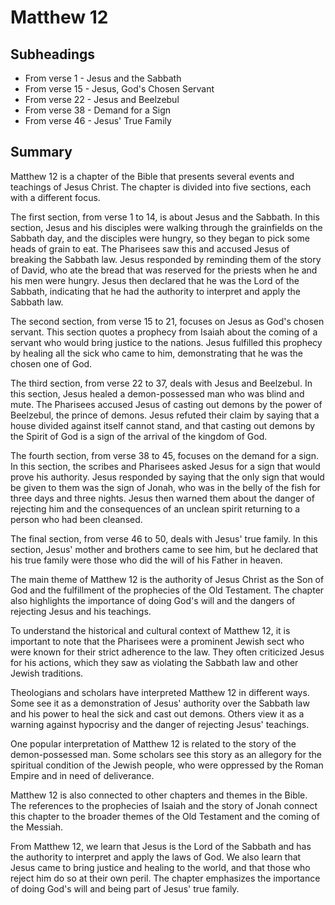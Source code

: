 # Matthew 12

## Subheadings

* From verse 1 - Jesus and the Sabbath
* From verse 15 - Jesus, God's Chosen Servant
* From verse 22 - Jesus and Beelzebul
* From verse 38 - Demand for a Sign
* From verse 46 - Jesus' True Family

## Summary

Matthew 12 is a chapter of the Bible that presents several events and teachings of Jesus Christ. The chapter is divided into five sections, each with a different focus. 

The first section, from verse 1 to 14, is about Jesus and the Sabbath. In this section, Jesus and his disciples were walking through the grainfields on the Sabbath day, and the disciples were hungry, so they began to pick some heads of grain to eat. The Pharisees saw this and accused Jesus of breaking the Sabbath law. Jesus responded by reminding them of the story of David, who ate the bread that was reserved for the priests when he and his men were hungry. Jesus then declared that he was the Lord of the Sabbath, indicating that he had the authority to interpret and apply the Sabbath law.

The second section, from verse 15 to 21, focuses on Jesus as God's chosen servant. This section quotes a prophecy from Isaiah about the coming of a servant who would bring justice to the nations. Jesus fulfilled this prophecy by healing all the sick who came to him, demonstrating that he was the chosen one of God.

The third section, from verse 22 to 37, deals with Jesus and Beelzebul. In this section, Jesus healed a demon-possessed man who was blind and mute. The Pharisees accused Jesus of casting out demons by the power of Beelzebul, the prince of demons. Jesus refuted their claim by saying that a house divided against itself cannot stand, and that casting out demons by the Spirit of God is a sign of the arrival of the kingdom of God.

The fourth section, from verse 38 to 45, focuses on the demand for a sign. In this section, the scribes and Pharisees asked Jesus for a sign that would prove his authority. Jesus responded by saying that the only sign that would be given to them was the sign of Jonah, who was in the belly of the fish for three days and three nights. Jesus then warned them about the danger of rejecting him and the consequences of an unclean spirit returning to a person who had been cleansed.

The final section, from verse 46 to 50, deals with Jesus' true family. In this section, Jesus' mother and brothers came to see him, but he declared that his true family were those who did the will of his Father in heaven.

The main theme of Matthew 12 is the authority of Jesus Christ as the Son of God and the fulfillment of the prophecies of the Old Testament. The chapter also highlights the importance of doing God's will and the dangers of rejecting Jesus and his teachings. 

To understand the historical and cultural context of Matthew 12, it is important to note that the Pharisees were a prominent Jewish sect who were known for their strict adherence to the law. They often criticized Jesus for his actions, which they saw as violating the Sabbath law and other Jewish traditions. 

Theologians and scholars have interpreted Matthew 12 in different ways. Some see it as a demonstration of Jesus' authority over the Sabbath law and his power to heal the sick and cast out demons. Others view it as a warning against hypocrisy and the danger of rejecting Jesus' teachings. 

One popular interpretation of Matthew 12 is related to the story of the demon-possessed man. Some scholars see this story as an allegory for the spiritual condition of the Jewish people, who were oppressed by the Roman Empire and in need of deliverance. 

Matthew 12 is also connected to other chapters and themes in the Bible. The references to the prophecies of Isaiah and the story of Jonah connect this chapter to the broader themes of the Old Testament and the coming of the Messiah. 

From Matthew 12, we learn that Jesus is the Lord of the Sabbath and has the authority to interpret and apply the laws of God. We also learn that Jesus came to bring justice and healing to the world, and that those who reject him do so at their own peril. The chapter emphasizes the importance of doing God's will and being part of Jesus' true family.